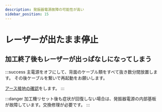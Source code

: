 ```yaml
---
description: 発振器電源故障の可能性が高い
sidebar_position: 15
---
```


# レーザーが出たまま停止

## 加工終了後もレーザーが出っぱなしになってしまう

:::success
主電源をオフにして、背面のケーブル類をすべて抜き数分間放置します。 その後ケーブルを繋いで再起動をお願いします。

[アース接地の確認](/docs/basic/earth)をします。
:::

:::danger
加工機リセット後も症状が回復しない場合は、発振器電源の内部基板が故障しています。交換修理が必要です。
:::
